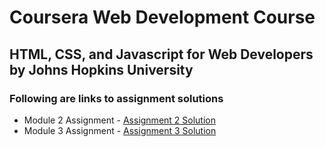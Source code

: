 # Coursera Web Development Course
## HTML, CSS, and Javascript for Web Developers by Johns Hopkins University

### Following are links to assignment solutions

- Module 2 Assignment - [Assignment 2 Solution](https://ahsansaleemmemon.github.io/coursera-test/mod2_solution/)
- Module 3 Assignment - [Assignment 3 Solution](https://ahsansaleemmemon.github.io/coursera-test/mod3_solution)
 
